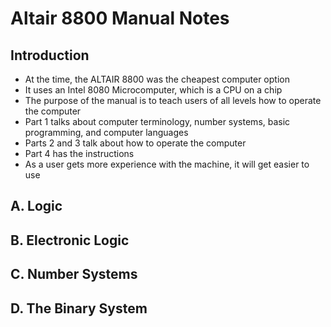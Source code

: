 # Altair 8800 Manual Notes
## Introduction
- At the time, the ALTAIR 8800 was the cheapest computer option
- It uses an Intel 8080 Microcomputer, which is a CPU on a chip
- The purpose of the manual is to teach users of all levels how to operate the computer
- Part 1 talks about computer terminology, number systems, basic programming, and computer languages
- Parts 2 and 3 talk about how to operate the computer
- Part 4 has the instructions
- As a user gets more experience with the machine, it will get easier to use

## A. Logic
## B. Electronic Logic
## C. Number Systems
## D. The Binary System

